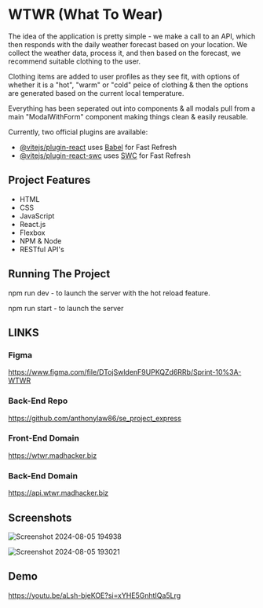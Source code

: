 # WTWR (What To Wear)

The idea of the application is pretty simple - we make a call to an API, which then responds with the daily weather forecast based on your location. We collect the weather data, process it, and then based on the forecast, we recommend suitable clothing to the user.

Clothing items are added to user profiles as they see fit, with options of whether it is a "hot", "warm" or "cold" peice of clothing & then the options are generated based on the current local temperature.

Everything has been seperated out into components & all modals pull from a main "ModalWithForm" component making things clean & easily reusable.

Currently, two official plugins are available:

- [@vitejs/plugin-react](https://github.com/vitejs/vite-plugin-react/blob/main/packages/plugin-react/README.md) uses [Babel](https://babeljs.io/) for Fast Refresh
- [@vitejs/plugin-react-swc](https://github.com/vitejs/vite-plugin-react-swc) uses [SWC](https://swc.rs/) for Fast Refresh

## Project Features

- HTML
- CSS
- JavaScript
- React.js
- Flexbox
- NPM & Node
- RESTful API's

## Running The Project

npm run dev - to launch the server with the hot reload feature.

npm run start - to launch the server

## LINKS

### Figma

https://www.figma.com/file/DTojSwldenF9UPKQZd6RRb/Sprint-10%3A-WTWR

### Back-End Repo

https://github.com/anthonylaw86/se_project_express

### Front-End Domain

https://wtwr.madhacker.biz

### Back-End Domain

https://api.wtwr.madhacker.biz

## Screenshots

![Screenshot 2024-08-05 194938](https://github.com/user-attachments/assets/7f91f9f4-db9c-4a04-a4e5-ed1595a0b537)

![Screenshot 2024-08-05 193021](https://github.com/user-attachments/assets/97fc73d2-51d1-4a15-88dd-d803343192a3)

## Demo

https://youtu.be/aLsh-bjeKOE?si=xYHE5GnhtIQa5Lrg
